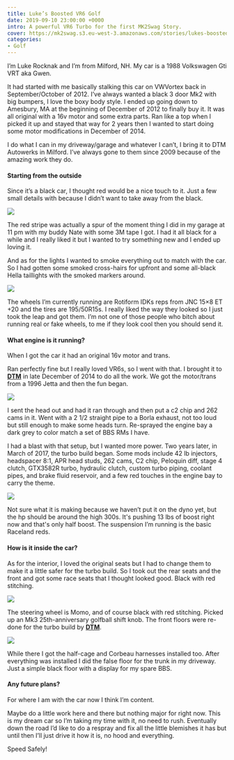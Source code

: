 ```yaml
---
title: Luke’s Boosted VR6 Golf
date: 2019-09-10 23:00:00 +0000
intro: A powerful VR6 Turbo for the first MK2Swag Story.
cover: https://mk2swag.s3.eu-west-3.amazonaws.com/stories/lukes-boosted-vr6-golf-cover.jpg
categories:
- Golf
---
```

I’m Luke Rocknak and I’m from Milford, NH. My car is a 1988 Volkswagen Gti VRT aka Gwen.

  
It had started with me basically stalking this car on VWVortex back in September/October of 2012. I’ve always wanted a black 3 door Mk2 with big bumpers, I love the boxy body style. I ended up going down to Amesbury, MA at the beginning of December of 2012 to finally buy it. It was all original with a 16v motor and some extra parts. Ran like a top when I picked it up and stayed that way for 2 years then I wanted to start doing some motor modifications in December of 2014.

I do what I can in my driveway/garage and whatever I can’t, I bring it to DTM Autowerks in Milford. I’ve always gone to them since 2009 because of the amazing work they do.

#### Starting from the outside

Since it’s a black car, I thought red would be a nice touch to it. Just a few small details with because I didn’t want to take away from the black.

![](https://mk2swag.s3.eu-west-3.amazonaws.com/stories/lukes-boosted-vr6-golf-outside.jpg)

The red stripe was actually a spur of the moment thing I did in my garage at 11 pm with my buddy Nate with some 3M tape I got. I had it all black for a while and I really liked it but I wanted to try something new and I ended up loving it.

And as for the lights I wanted to smoke everything out to match with the car. So I had gotten some smoked cross-hairs for upfront and some all-black Hella taillights with the smoked markers around.

![](https://mk2swag.s3.eu-west-3.amazonaws.com/stories/lukes-boosted-vr6-golf-outside-2.jpg)

The wheels I’m currently running are Rotiform IDKs reps from JNC 15×8 ET +20 and the tires are 195/50R15s. I really liked the way they looked so I just took the leap and got them. I’m not one of those people who bitch about running real or fake wheels, to me if they look cool then you should send it.

#### What engine is it running?

When I got the car it had an original 16v motor and trans.

Ran perfectly fine but I really loved VR6s, so I went with that. I brought it to [**DTM**](http://dtmautowerks.com/) in late December of 2014 to do all the work. We got the motor/trans from a 1996 Jetta and then the fun began.

![](https://mk2swag.s3.eu-west-3.amazonaws.com/stories/lukes-boosted-vr6-golf-engine.jpg)

I sent the head out and had it ran through and then put a c2 chip and 262 cams in it. Went with a 2 1/2 straight pipe to a Borla exhaust, not too loud but still enough to make some heads turn. Re-sprayed the engine bay a dark grey to color match a set of BBS RMs I have.

I had a blast with that setup, but I wanted more power. Two years later, in March of 2017, the turbo build began. Some mods include 42 lb injectors, headspacer 8:1, APR head studs, 262 cams, C2 chip, Peloquin diff, stage 4 clutch, GTX3582R turbo, hydraulic clutch, custom turbo piping, coolant pipes, and brake fluid reservoir, and a few red touches in the engine bay to carry the theme.

![](https://mk2swag.s3.eu-west-3.amazonaws.com/stories/lukes-boosted-vr6-golf-outside-3.jpg)

Not sure what it is making because we haven’t put it on the dyno yet, but the hp should be around the high 300s. It's pushing 13 lbs of boost right now and that's only half boost. The suspension I’m running is the basic Raceland reds.

#### How is it inside the car?

As for the interior, I loved the original seats but I had to change them to make it a little safer for the turbo build. So I took out the rear seats and the front and got some race seats that I thought looked good. Black with red stitching.

![](https://mk2swag.s3.eu-west-3.amazonaws.com/stories/lukes-boosted-vr6-golf-inside-1.jpg)

The steering wheel is Momo, and of course black with red stitching. Picked up an Mk3 25th-anniversary golfball shift knob. The front floors were re-done for the turbo build by [**DTM**](http://dtmautowerks.com/).

![](https://mk2swag.s3.eu-west-3.amazonaws.com/stories/lukes-boosted-vr6-golf-inside-2.jpg)

While there I got the half-cage and Corbeau harnesses installed too. After everything was installed I did the false floor for the trunk in my driveway. Just a simple black floor with a display for my spare BBS.

#### Any future plans?

For where I am with the car now I think I’m content.

Maybe do a little work here and there but nothing major for right now. This is my dream car so I’m taking my time with it, no need to rush. Eventually down the road I’d like to do a respray and fix all the little blemishes it has but until then I’ll just drive it how it is, no hood and everything.

Speed Safely!